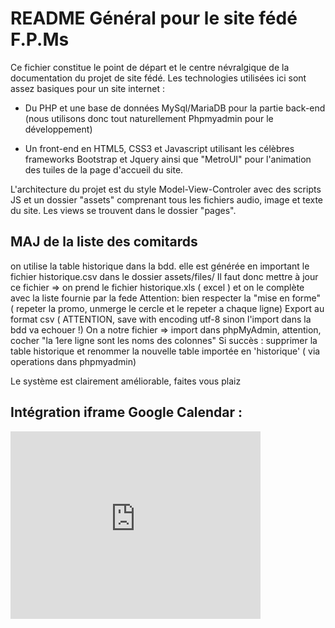 # README Général pour le site fédé F.P.Ms

Ce fichier constitue le point de départ et le centre névralgique de la documentation du projet de site fédé.
Les technologies utilisées ici sont assez basiques pour un site internet :

- Du PHP et une base de données MySql/MariaDB pour la partie back-end (nous utilisons donc tout naturellement Phpmyadmin pour le développement)

- Un front-end en HTML5, CSS3 et Javascript utilisant les célèbres frameworks Bootstrap et Jquery ainsi que "MetroUI" pour l'animation des tuiles de la page d'accueil du site.

L'architecture du projet est du style Model-View-Controler avec des scripts JS et un dossier "assets" comprenant tous les fichiers audio, image et texte du site. Les views se trouvent dans le dossier "pages".

## MAJ de la liste des comitards

on utilise la table historique dans la bdd.
elle est générée en important le fichier historique.csv dans le dossier assets/files/
Il faut donc mettre à jour ce fichier => on prend le fichier historique.xls ( excel ) et on le complète avec la liste fournie par la fede
Attention: bien respecter la "mise en forme" ( repeter la promo, unmerge le cercle et le repeter a chaque ligne)
Export au format csv ( ATTENTION, save with encoding utf-8 sinon l'import dans la bdd va echouer !)
On a notre fichier => import dans phpMyAdmin, attention, cocher "la 1ere ligne sont les noms des colonnes"
Si succès : supprimer la table historique et renommer la nouvelle table importée en 'historique' ( via operations dans phpmyadmin)

Le système est clairement améliorable, faites vous plaiz

## Intégration iframe Google Calendar :

<div class="col-sm-4">
    <iframe src="https://calendar.google.com/calendar/b/1/embed?height=600&amp;wkst=1&amp;bgcolor=%23ffffff&amp;ctz=Europe%2FBrussels&amp;src=ZmV0ZXMucG9seXRlY2hAZ21haWwuY29t&amp;src=ZW4uYmUjaG9saWRheUBncm91cC52LmNhbGVuZGFyLmdvb2dsZS5jb20&amp;color=%23039BE5&amp;color=%230B8043&amp;showTitle=0&amp;showPrint=0&amp;showTabs=0&amp;showCalendars=0&amp;showTz=0&amp;showDate=1" style="border-width:0" width="400" height="300" frameborder="0" scrolling="no"></iframe>
</div>